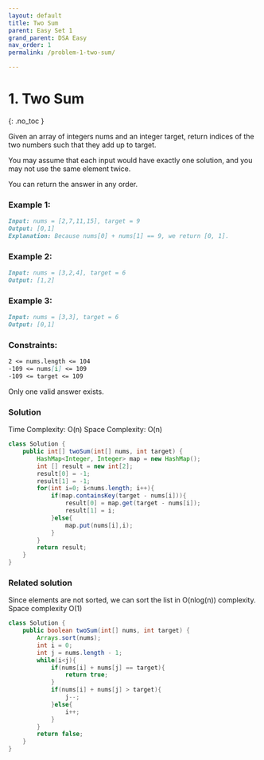 ```yaml
---
layout: default
title: Two Sum
parent: Easy Set 1
grand_parent: DSA Easy
nav_order: 1
permalink: /problem-1-two-sum/

---
```


# 1. Two Sum
{: .no_toc }


Given an array of integers nums and an integer target, return indices of the two numbers such that they add up to target.

You may assume that each input would have exactly one solution, and you may not use the same element twice.

You can return the answer in any order.



### Example 1:
```markdown
Input: nums = [2,7,11,15], target = 9
Output: [0,1]
Explanation: Because nums[0] + nums[1] == 9, we return [0, 1].
```

### Example 2:
```markdown
Input: nums = [3,2,4], target = 6
Output: [1,2]
```

### Example 3:
```markdown
Input: nums = [3,3], target = 6
Output: [0,1]
```

### Constraints:
```markdown
2 <= nums.length <= 104
-109 <= nums[i] <= 109
-109 <= target <= 109
```
Only one valid answer exists.

### Solution
Time Complexity: O(n) Space Complexity: O(n)
```java
class Solution {
    public int[] twoSum(int[] nums, int target) {
        HashMap<Integer, Integer> map = new HashMap();
        int [] result = new int[2];
        result[0] = -1;
        result[1] = -1;
        for(int i=0; i<nums.length; i++){
            if(map.containsKey(target - nums[i])){
                result[0] = map.get(target - nums[i]);
                result[1] = i;
            }else{
                map.put(nums[i],i);
            }
        }
        return result;
    }
}
```

### Related solution
Since elements are not sorted, we can sort the list in O(nlog(n)) complexity. Space complexity O(1)
```java
class Solution {
    public boolean twoSum(int[] nums, int target) {
        Arrays.sort(nums);
        int i = 0;
        int j = nums.length - 1;
        while(i<j){
            if(nums[i] + nums[j] == target){
                return true;
            }
            if(nums[i] + nums[j] > target){
                j--;
            }else{
                i++;
            }
        }
        return false;
    }
}
```